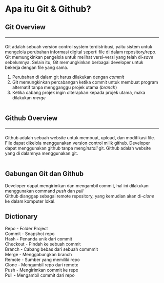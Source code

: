 # Apa itu Git & Github?

## Git Overview <hr>

Git adalah sebuah version control system terdistribusi, yaitu sistem untuk mengelola perubahan informasi digital seperti file di dalam repository/repo. Git memungkinkan pengelola untuk melihat versi-versi yang telah di-<i>save</i> sebelumnya. Selain itu, Git memungkinkan berbagai developer untuk bekerja dengan file yang sama.
<br>

1. Perubahan di dalam git harus dilakukan dengan <i>commit</i> <br>
2. Git memungkinkan percabangan ketika commit untuk membuat program alternatif tanpa mengganggu projek utama (<i>branch</i>)
3. Ketika cabang projek ingin diterapkan kepada projek utama, maka dilakukan <i>merge</i><br><br>

## Github Overview <hr>
Github adalah sebuah website untuk membuat, upload, dan modifikasi file. File dapat dikelola menggunakan version control milik github. Developer dapat menggunakan github tanpa meng<i>install</i> git. Github adalah website yang di dalamnya menggunakan git. <br><br>

## Gabungan Git dan Github
Developer dapat mengirimkan dan mengambil commit, hal ini dilakukan menggunakan command <i>push</i> dan <i>pull</i><br>
Github dianggap sebagai remote repository, yang kemudian akan di-<i>clone</i> ke dalam komputer lokal.

## Dictionary 
Repo - Folder Project <br>
Commit - Snapshot repo <br>
Hash - Penanda unik dari commit <br>
Checkout - Pindah ke sebuah commit <br>
Branch - Cabang bebas dari sebuah commmit <br>
Merge - Menggabungkan branch <br>
Remote - Sumber yang memiliki repo <br>
Clone - Mengambil repo dari remote <br>
Push - Mengirimkan commit ke repo <br>
Pull - Mengambil commit dari repo <br>
